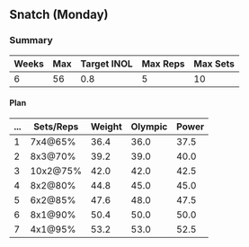 ## Snatch (Monday)

### Summary

Weeks | Max | Target INOL | Max Reps | Max Sets
--- | --- | --- | --- | ---
6 | 56 | 0.8 | 5 | 10

#### Plan

 ... | Sets/Reps | Weight | Olympic | Power
--- | --- | --- | --- | ---
1 | 7x4@65% | 36.4 | 36.0 | 37.5
2 | 8x3@70% | 39.2 | 39.0 | 40.0
3 | 10x2@75% | 42.0 | 42.0 | 42.5
4 | 8x2@80% | 44.8 | 45.0 | 45.0
5 | 6x2@85% | 47.6 | 48.0 | 47.5
6 | 8x1@90% | 50.4 | 50.0 | 50.0
7 | 4x1@95% | 53.2 | 53.0 | 52.5

